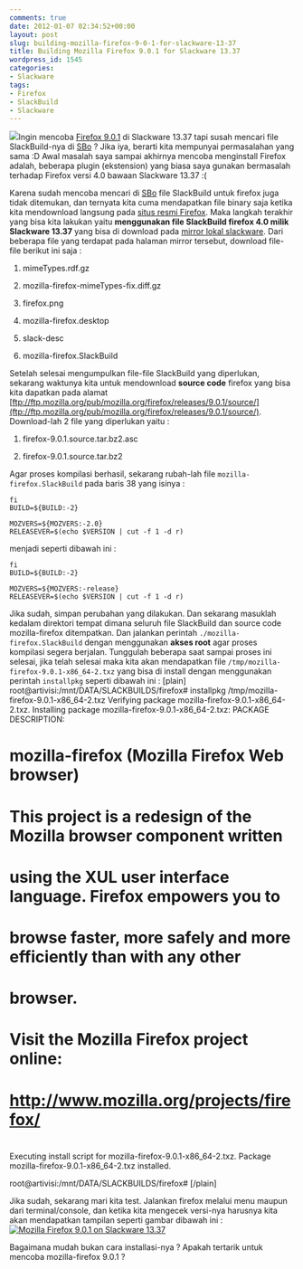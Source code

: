 ```yaml
---
comments: true
date: 2012-01-07 02:34:52+00:00
layout: post
slug: building-mozilla-firefox-9-0-1-for-slackware-13-37
title: Building Mozilla Firefox 9.0.1 for Slackware 13.37
wordpress_id: 1545
categories:
- Slackware
tags:
- Firefox
- SlackBuild
- Slackware
---
```


[![](http://martinusadyh.web.id/wp-content/uploads/2012/01/firefox.png)](http://martinusadyh.web.id/wp-content/uploads/2012/01/firefox.png)Ingin mencoba [Firefox 9.0.1](http://www.mozilla.org/en-US/firefox/new/) di Slackware 13.37 tapi susah mencari file SlackBuild-nya di [SBo](http://slackbuilds.org/) ? Jika iya, berarti kita mempunyai permasalahan yang sama :D Awal masalah saya sampai akhirnya mencoba menginstall Firefox adalah, beberapa plugin (ekstension) yang biasa saya gunakan bermasalah terhadap Firefox versi 4.0 bawaan Slackware 13.37 :(

Karena sudah mencoba mencari di [SBo](http://slackbuilds.org/) file SlackBuild untuk firefox juga tidak ditemukan, dan ternyata kita cuma mendapatkan file binary saja ketika kita mendownload langsung pada [situs resmi Firefox](http://www.mozilla.org/en-US/firefox/new/). Maka langkah terakhir yang bisa kita lakukan yaitu **menggunakan file SlackBuild firefox 4.0 milik Slackware 13.37** yang bisa di download pada [mirror lokal slackware](http://ftp.paudni.kemdiknas.go.id/slackware/slackware64-13.37/source/xap/mozilla-firefox/). Dari beberapa file yang terdapat pada halaman mirror tersebut, download file-file berikut ini saja :




  1. mimeTypes.rdf.gz


  2. mozilla-firefox-mimeTypes-fix.diff.gz


  3. firefox.png


  4. mozilla-firefox.desktop


  5. slack-desc


  6. mozilla-firefox.SlackBuild



Setelah selesai mengumpulkan file-file SlackBuild yang diperlukan, sekarang waktunya kita untuk mendownload **source code** firefox yang bisa kita dapatkan pada alamat [ftp://ftp.mozilla.org/pub/mozilla.org/firefox/releases/9.0.1/source/](ftp://ftp.mozilla.org/pub/mozilla.org/firefox/releases/9.0.1/source/). Download-lah 2 file yang diperlukan yaitu :




  1. firefox-9.0.1.source.tar.bz2.asc


  2. firefox-9.0.1.source.tar.bz2


<!-- more -->
Agar proses kompilasi berhasil, sekarang rubah-lah file `mozilla-firefox.SlackBuild` pada baris 38 yang isinya :

    
    
    fi
    BUILD=${BUILD:-2}
    
    MOZVERS=${MOZVERS:-2.0}
    RELEASEVER=$(echo $VERSION | cut -f 1 -d r)
    



menjadi seperti dibawah ini :

    
    
    fi
    BUILD=${BUILD:-2}
    
    MOZVERS=${MOZVERS:-release}
    RELEASEVER=$(echo $VERSION | cut -f 1 -d r)
    



Jika sudah, simpan perubahan yang dilakukan. Dan sekarang masuklah kedalam direktori tempat dimana seluruh file SlackBuild dan source code mozilla-firefox ditempatkan. Dan jalankan perintah `./mozilla-firefox.SlackBuild` dengan menggunakan **akses root** agar proses kompilasi segera berjalan. Tunggulah beberapa saat sampai proses ini selesai, jika telah selesai maka kita akan mendapatkan file `/tmp/mozilla-firefox-9.0.1-x86_64-2.txz` yang bisa di install dengan menggunakan perintah `installpkg` seperti dibawah ini :
[plain]
root@artivisi:/mnt/DATA/SLACKBUILDS/firefox# installpkg /tmp/mozilla-firefox-9.0.1-x86_64-2.txz
Verifying package mozilla-firefox-9.0.1-x86_64-2.txz.
Installing package mozilla-firefox-9.0.1-x86_64-2.txz:
PACKAGE DESCRIPTION:
# mozilla-firefox (Mozilla Firefox Web browser)
#
# This project is a redesign of the Mozilla browser component written
# using the XUL user interface language.  Firefox empowers you to
# browse faster, more safely and more efficiently than with any other
# browser.
#
# Visit the Mozilla Firefox project online:
#   http://www.mozilla.org/projects/firefox/
#
Executing install script for mozilla-firefox-9.0.1-x86_64-2.txz.
Package mozilla-firefox-9.0.1-x86_64-2.txz installed.

root@artivisi:/mnt/DATA/SLACKBUILDS/firefox# 
[/plain]

Jika sudah, sekarang mari kita test. Jalankan firefox melalui menu maupun dari terminal/console, dan ketika kita mengecek versi-nya harusnya kita akan mendapatkan tampilan seperti gambar dibawah ini :
[![Mozilla Firefox 9.0.1 on Slackware 13.37](http://martinusadyh.web.id/wp-content/gallery/tutorial/screenshot_0.png)](http://martinusadyh.web.id/gallery/?album=4&gallery=3&pid=157)

Bagaimana mudah bukan cara installasi-nya ? Apakah tertarik untuk mencoba mozilla-firefox 9.0.1 ? 

